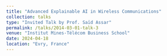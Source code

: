 ```yaml
---
title: "Advanced Explainable AI in Wireless Communications"
collection: talks
type: "Invited Talk by Prof. Saïd Assar"
permalink: /talks/2014-03-01-talk-3
venue: "Institut Mines-Télécom Business School"
date: 2024-04-18
location: "Evry, France"
---
```


